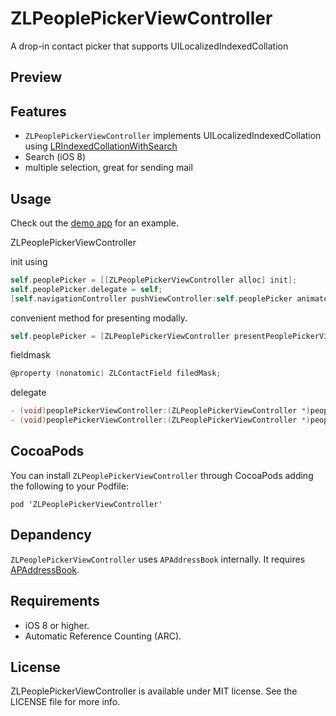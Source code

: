 ZLPeoplePickerViewController
============================

A drop-in contact picker that supports UILocalized​Indexed​Collation

Preview
---

Features
---
- `ZLPeoplePickerViewController` implements UILocalized​Indexed​Collation using [LRIndexedCollationWithSearch](https://gist.github.com/305676/c128784d22fcf572d3beded690ce84f85449d7c7)
- Search (iOS 8)
- multiple selection, great for sending mail

Usage
---
Check out the [demo app]() for an example.

ZLPeoplePickerViewController

init using
~~~objective-c
self.peoplePicker = [[ZLPeoplePickerViewController alloc] init];
self.peoplePicker.delegate = self;
[self.navigationController pushViewController:self.peoplePicker animated:YES];
~~~

convenient method for presenting modally.
~~~objective-c
self.peoplePicker = [ZLPeoplePickerViewController presentPeoplePickerViewControllerForParentViewController:self];
~~~

fieldmask

~~~objective-c
@property (nonatomic) ZLContactField filedMask;
~~~

delegate
~~~objective-c
- (void)peoplePickerViewController:(ZLPeoplePickerViewController *)peoplePicker didSelectPerson:(NSNumber *)recordId;
- (void)peoplePickerViewController:(ZLPeoplePickerViewController *)peoplePicker didReturnWithSelectedPeople:(NSArray *)people;

~~~

CocoaPods
---
You can install `ZLPeoplePickerViewController` through CocoaPods adding the following to your Podfile:

    pod 'ZLPeoplePickerViewController'

Depandency
---
`ZLPeoplePickerViewController` uses `APAddressBook` internally. It requires [APAddressBook](https://github.com/Alterplay/APAddressBook).


Requirements
---
- iOS 8 or higher.
- Automatic Reference Counting (ARC).

License
---
ZLPeoplePickerViewController is available under MIT license. See the LICENSE file for more info.
